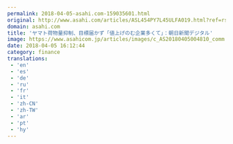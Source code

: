 ```yaml
---
permalink: 2018-04-05-asahi.com-159035601.html
original: http://www.asahi.com/articles/ASL454PY7L45ULFA019.html?ref=rss
domain: asahi.com
title: 'ヤマト荷物量抑制、目標届かず「値上げのむ企業多くて」：朝日新聞デジタル'
image: https://www.asahicom.jp/articles/images/c_AS20180405004810_comm.jpg
date: 2018-04-05 16:12:44
category: finance
translations: 
 - 'en'
 - 'es'
 - 'de'
 - 'ru'
 - 'fr'
 - 'it'
 - 'zh-CN'
 - 'zh-TW'
 - 'ar'
 - 'pt'
 - 'hy'
---
```


